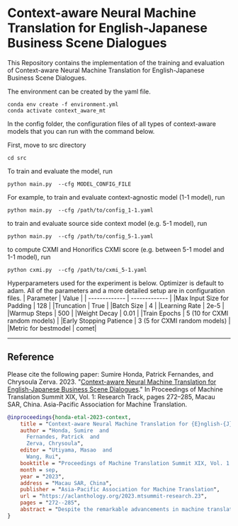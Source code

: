 # Context-aware Neural Machine Translation for English-Japanese Business Scene Dialogues

This Repository contains the implementation of the training and evaluation of Context-aware Neural Machine Translation for English-Japanese Business Scene Dialogues.



The environment can be created by the yaml file.
```
conda env create -f environment.yml
conda activate context_aware_mt
```

In the config folder, the configuration files of all types of context-aware models that you can run with the command below.  

First, move to src directory
```
cd src
```
To train and evaluate the model, run
```
python main.py  --cfg MODEL_CONFIG_FILE
```
For example,
to train and evaluate context-agnostic model (1-1 model), run
```
python main.py  --cfg /path/to/config_1-1.yaml
```
to train and evaluate source side context model (e.g. 5-1 model), run
```
python main.py  --cfg /path/to/config_5-1.yaml
```
to compute CXMI and Honorifics CXMI score (e.g. between 5-1 model and 1-1 model), run
```
python cxmi.py  --cfg /path/to/cxmi_5-1.yaml
```
Hyperparameters used for the experiment is below. Optimizer is default to adam. 
All of the parameters and a more detailed setup are in configuration files. 
| Parameter  | Value |
| ------------- | ------------- |
|Max Input Size for Padding | 128 | 
|Truncation | True |
|Batch Size | 4 |
|Learning Rate | 2e-5 |
|Warmup Steps | 500 |
|Weight Decay | 0.01 |
|Train Epochs | 5 (10 for CXMI random models) |
|Early Stopping Patience | 3 (5 for CXMI random models) |
|Metric for bestmodel | comet|

---
## Reference
Please cite the following paper:
Sumire Honda, Patrick Fernandes, and Chrysoula Zerva. 2023. "[Context-aware Neural Machine Translation for English-Japanese Business Scene Dialogues](https://aclanthology.org/2023.mtsummit-research.23/)." In Proceedings of Machine Translation Summit XIX, Vol. 1: Research Track, pages 272–285, Macau SAR, China. Asia-Pacific Association for Machine Translation.

```bibtex
@inproceedings{honda-etal-2023-context,
    title = "Context-aware Neural Machine Translation for {E}nglish-{J}apanese Business Scene Dialogues",
    author = "Honda, Sumire  and
      Fernandes, Patrick  and
      Zerva, Chrysoula",
    editor = "Utiyama, Masao  and
      Wang, Rui",
    booktitle = "Proceedings of Machine Translation Summit XIX, Vol. 1: Research Track",
    month = sep,
    year = "2023",
    address = "Macau SAR, China",
    publisher = "Asia-Pacific Association for Machine Translation",
    url = "https://aclanthology.org/2023.mtsummit-research.23",
    pages = "272--285",
    abstract = "Despite the remarkable advancements in machine translation, the current sentence-level paradigm faces challenges when dealing with highly-contextual languages like Japanese. In this paper, we explore how context-awareness can improve the performance of the current Neural Machine Translation (NMT) models for English-Japanese business dialogues translation, and what kind of context provides meaningful information to improve translation. As business dialogue involves complex discourse phenomena but offers scarce training resources, we adapted a pretrained mBART model, finetuning on multi-sentence dialogue data, which allows us to experiment with different contexts. We investigate the impact of larger context sizes and propose novel context tokens encoding extra-sentential information, such as speaker turn and scene type. We make use of Conditional Cross-Mutual Information (CXMI) to explore how much of the context the model uses and generalise CXMI to study the impact of the extra sentential context. Overall, we find that models leverage both preceding sentences and extra-sentential context (with CXMI increasing with context size) and we provide a more focused analysis on honorifics translation. Regarding translation quality, increased source-side context paired with scene and speaker information improves the model performance compared to previous work and our context-agnostic baselines, measured in BLEU and COMET metrics.",
}
```

